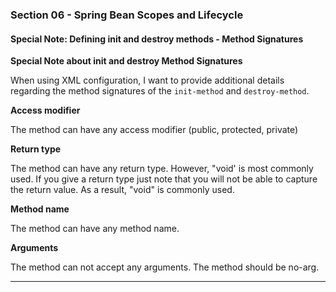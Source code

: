 ### Section 06 - Spring Bean Scopes and Lifecycle

#### Special Note: Defining init and destroy methods - Method Signatures #### 

**Special Note about init and destroy Method Signatures**

When using XML configuration, I want to provide additional details regarding the method signatures of the `init-method`  and `destroy-method`.

**Access modifier**

The method can have any access modifier (public, protected, private)

**Return type**

The method can have any return type. However, "void' is most commonly used. If you give a return type just note that you will not be able to capture the return value. As a result, "void" is commonly used.

**Method name**

The method can have any method name.

**Arguments**

The method can not accept any arguments. The method should be no-arg.

***